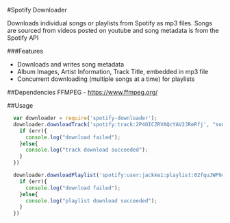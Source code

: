 #Spotify Downloader

Downloads individual songs or playlists from Spotify as mp3 files.
Songs are sourced from videos posted on youtube and song metadata is from the Spotify API

###Features
* Downloads and writes song metadata
* Album Images, Artist Information, Track Title, embedded in mp3 file
* Concurrent downloading (multiple songs at a time) for playlists

##Dependencies
FFMPEG  - https://www.ffmpeg.org/

##Usage
```javascript
  var downloader = require('spotify-downloader');
  downloader.downloadTrack('spotify:track:2P4OICZRVAQcYAV2JReRfj', "song.mp3", function (err){
    if (err){
      console.log("download failed");
    }else{
      console.log("track download succeeded");
    }
  })

  downloader.downloadPlaylist('spotify:user:jackke1:playlist:02fquJWP9c20cobDsJrzfB', "playlist-directory", function (err){
    if (err){
      console.log("download failed");
    }else{
      console.log("playlist download succeeded");
    }
  })
```
